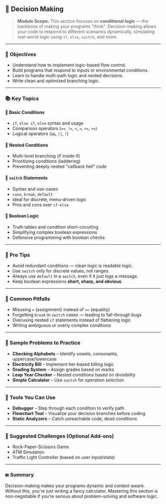 ## 🔀 Decision Making

> **Module Scope:**
> This section focuses on **conditional logic** — the backbone of making your programs "think". Decision-making allows your code to respond to different scenarios dynamically, simulating real-world logic using `if`, `else`, `switch`, and more.

---

### 🎯 **Objectives**

* Understand how to implement logic-based flow control.
* Build programs that respond to inputs or environmental conditions.
* Learn to handle multi-path logic and nested decisions.
* Write clean and optimized branching logic.

---

### 📚 **Key Topics**

#### 🧮 Basic Conditions

* `if`, `else if`, `else` syntax and usage
* Comparison operators (`==`, `!=`, `<`, `>`, `<=`, `>=`)
* Logical operators (`&&`, `||`, `!`)

#### 🔄 Nested Conditions

* Multi-level branching (if inside if)
* Prioritizing conditions (laddering)
* Preventing deeply nested "callback hell" code

#### 🔀 `switch` Statements

* Syntax and use-cases
* `case`, `break`, `default`
* Ideal for discrete, menu-driven logic
* Pros and cons over `if-else`

#### 🧠 Boolean Logic

* Truth tables and condition short-circuiting
* Simplifying complex boolean expressions
* Defensive programming with boolean checks

---

### 🧠 Pro Tips

* Avoid redundant conditions — clean logic is readable logic.
* Use `switch` only for discrete values, not ranges.
* Always use `default` in a `switch`, even if it just logs a message.
* Keep boolean expressions **short, sharp, and obvious**.

---

### 🚧 Common Pitfalls

* Misusing `=` (assignment) instead of `==` (equality)
* Forgetting `break` in `switch` cases — leading to fall-through bugs
* Overusing nested `if` statements instead of flattening logic
* Writing ambiguous or overly complex conditions

---

### 🧪 Sample Problems to Practice

* **Checking Alphabets** – Identify vowels, consonants, uppercase/lowercase
* **Electricity Bill** – Implement tier-based billing logic
* **Grading System** – Assign grades based on marks
* **Leap Year Checker** – Nested conditions based on divisibility
* **Simple Calculator** – Use `switch` for operation selection

---

### 🧰 Tools You Can Use

* **Debugger** – Step through each condition to verify path
* **Flowchart Tool** – Visualize your decision branches before coding
* **Static Analyzers** – Catch unreachable code, dead conditions

---

### 🧪 Suggested Challenges (Optional Add-ons)

* Rock-Paper-Scissors Game
* ATM Simulation
* Traffic Light Controller (based on user input/state)

---

### 🔚 Summary

Decision-making makes your programs dynamic and context-aware. Without this, you're just writing a fancy calculator. Mastering this section is non-negotiable if you’re serious about problem-solving and software logic.
